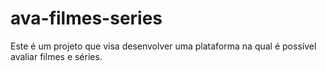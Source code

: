 # ava-filmes-series
Este é um projeto que visa desenvolver uma plataforma na qual é possível avaliar filmes e séries.
